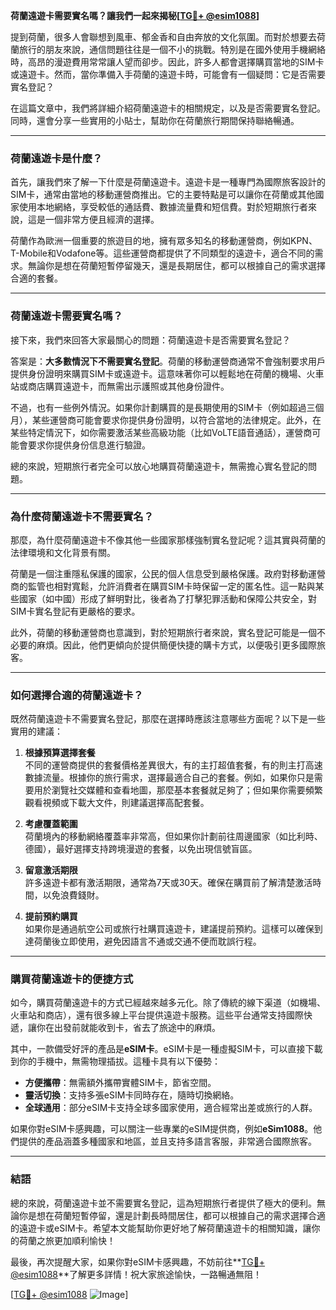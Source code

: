 **荷蘭遠遊卡需要實名嗎？讓我們一起來揭秘[[TG💪+ @esim1088](https://t.me/s/esim1088)]**

提到荷蘭，很多人會聯想到風車、郁金香和自由奔放的文化氛圍。而對於想要去荷蘭旅行的朋友來說，通信問題往往是一個不小的挑戰。特別是在國外使用手機網絡時，高昂的漫遊費用常常讓人望而卻步。因此，許多人都會選擇購買當地的SIM卡或遠遊卡。然而，當你準備入手荷蘭的遠遊卡時，可能會有一個疑問：它是否需要實名登記？

在這篇文章中，我們將詳細介紹荷蘭遠遊卡的相關規定，以及是否需要實名登記。同時，還會分享一些實用的小貼士，幫助你在荷蘭旅行期間保持聯絡暢通。

---

### **荷蘭遠遊卡是什麼？**

首先，讓我們來了解一下什麼是荷蘭遠遊卡。遠遊卡是一種專門為國際旅客設計的SIM卡，通常由當地的移動運營商推出。它的主要特點是可以讓你在荷蘭或其他國家使用本地網絡，享受較低的通話費、數據流量費和短信費。對於短期旅行者來說，這是一個非常方便且經濟的選擇。

荷蘭作為歐洲一個重要的旅遊目的地，擁有眾多知名的移動運營商，例如KPN、T-Mobile和Vodafone等。這些運營商都提供了不同類型的遠遊卡，適合不同的需求。無論你是想在荷蘭短暫停留幾天，還是長期居住，都可以根據自己的需求選擇合適的套餐。

---

### **荷蘭遠遊卡需要實名嗎？**

接下來，我們來回答大家最關心的問題：荷蘭遠遊卡是否需要實名登記？

答案是：**大多數情況下不需要實名登記**。荷蘭的移動運營商通常不會強制要求用戶提供身份證明來購買SIM卡或遠遊卡。這意味著你可以輕鬆地在荷蘭的機場、火車站或商店購買遠遊卡，而無需出示護照或其他身份證件。

不過，也有一些例外情況。如果你計劃購買的是長期使用的SIM卡（例如超過三個月），某些運營商可能會要求你提供身份證明，以符合當地的法律規定。此外，在某些特定情況下，如你需要激活某些高級功能（比如VoLTE語音通話），運營商可能會要求你提供身份信息進行驗證。

總的來說，短期旅行者完全可以放心地購買荷蘭遠遊卡，無需擔心實名登記的問題。

---

### **為什麼荷蘭遠遊卡不需要實名？**

那麼，為什麼荷蘭遠遊卡不像其他一些國家那樣強制實名登記呢？這其實與荷蘭的法律環境和文化背景有關。

荷蘭是一個注重隱私保護的國家，公民的個人信息受到嚴格保護。政府對移動運營商的監管也相對寬鬆，允許消費者在購買SIM卡時保留一定的匿名性。這一點與某些國家（如中國）形成了鮮明對比，後者為了打擊犯罪活動和保障公共安全，對SIM卡實名登記有更嚴格的要求。

此外，荷蘭的移動運營商也意識到，對於短期旅行者來說，實名登記可能是一個不必要的麻煩。因此，他們更傾向於提供簡便快捷的購卡方式，以便吸引更多國際旅客。

---

### **如何選擇合適的荷蘭遠遊卡？**

既然荷蘭遠遊卡不需要實名登記，那麼在選擇時應該注意哪些方面呢？以下是一些實用的建議：

1. **根據預算選擇套餐**  
   不同的運營商提供的套餐價格差異很大，有的主打超值套餐，有的則主打高速數據流量。根據你的旅行需求，選擇最適合自己的套餐。例如，如果你只是需要用於瀏覽社交媒體和查看地圖，那麼基本套餐就足夠了；但如果你需要頻繁觀看視頻或下載大文件，則建議選擇高配套餐。

2. **考慮覆蓋範圍**  
   荷蘭境內的移動網絡覆蓋率非常高，但如果你計劃前往周邊國家（如比利時、德國），最好選擇支持跨境漫遊的套餐，以免出現信號盲區。

3. **留意激活期限**  
   許多遠遊卡都有激活期限，通常為7天或30天。確保在購買前了解清楚激活時間，以免浪費錢財。

4. **提前預約購買**  
   如果你是通過航空公司或旅行社購買遠遊卡，建議提前預約。這樣可以確保到達荷蘭後立即使用，避免因語言不通或交通不便而耽誤行程。

---

### **購買荷蘭遠遊卡的便捷方式**

如今，購買荷蘭遠遊卡的方式已經越來越多元化。除了傳統的線下渠道（如機場、火車站和商店），還有很多線上平台提供遠遊卡服務。這些平台通常支持國際快遞，讓你在出發前就能收到卡，省去了旅途中的麻煩。

其中，一款備受好評的產品是**eSIM卡**。eSIM卡是一種虛擬SIM卡，可以直接下載到你的手機中，無需物理插拔。這種卡具有以下優勢：

- **方便攜帶**：無需額外攜帶實體SIM卡，節省空間。
- **靈活切換**：支持多張eSIM卡同時存在，隨時切換網絡。
- **全球通用**：部分eSIM卡支持全球多國家使用，適合經常出差或旅行的人群。

如果你對eSIM卡感興趣，可以關注一些專業的eSIM提供商，例如**eSim1088**。他們提供的產品涵蓋多種國家和地區，並且支持多語言客服，非常適合國際旅客。

---

### **結語**

總的來說，荷蘭遠遊卡並不需要實名登記，這為短期旅行者提供了極大的便利。無論你是想在荷蘭短暫停留，還是計劃長時間居住，都可以根據自己的需求選擇合適的遠遊卡或eSIM卡。希望本文能幫助你更好地了解荷蘭遠遊卡的相關知識，讓你的荷蘭之旅更加順利愉快！

最後，再次提醒大家，如果你對eSIM卡感興趣，不妨前往**[TG💪+ @esim1088](https://t.me/s/esim1088)**了解更多詳情！祝大家旅途愉快，一路暢通無阻！

[[TG💪+ @esim1088](https://t.me/s/esim1088) ![Image](https://i.postimg.cc/4NQfJmqS/Snipaste-2025-05-13-00-14-12.png)]